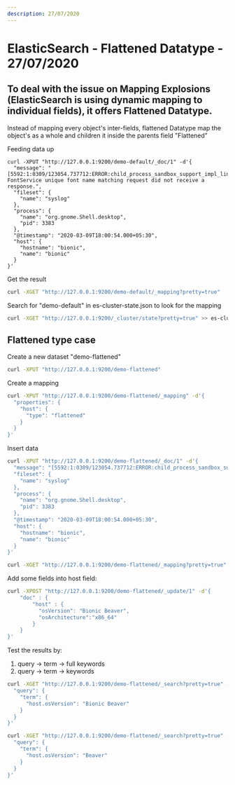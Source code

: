 ```yaml
---
description: 27/07/2020
---
```


# ElasticSearch - Flattened Datatype - 27/07/2020

## To deal with the issue on Mapping Explosions \(ElasticSearch is using dynamic mapping to individual fields\), it offers Flattened Datatype.

Instead of mapping every object's inter-fields, flattened Datatype map the object's as a whole and children it inside the parents field "Flattened"

Feeding data up

```text
curl -XPUT "http://127.0.0.1:9200/demo-default/_doc/1" -d'{
  "message": "[5592:1:0309/123054.737712:ERROR:child_process_sandbox_support_impl_linux.cc(79)] FontService unique font name matching request did not receive a response.",
  "fileset": {
    "name": "syslog"
  },
  "process": {
    "name": "org.gnome.Shell.desktop",
    "pid": 3383
  },
  "@timestamp": "2020-03-09T18:00:54.000+05:30",
  "host": {
    "hostname": "bionic",
    "name": "bionic"
  }
}'
```

Get the result

```bash
curl -XGET "http://127.0.0.1:9200/demo-default/_mapping?pretty=true"
```

Search for "demo-default" in es-cluster-state.json to look for the mapping

```bash
curl -XGET "http://127.0.0.1:9200/_cluster/state?pretty=true" >> es-cluster-state.json
```

## Flattened type case

Create a new dataset "demo-flattened"

```bash
curl -XPUT "http://127.0.0.1:9200/demo-flattened"
```

Create a mapping

```bash
curl -XPUT "http://127.0.0.1:9200/demo-flattened/_mapping" -d'{
  "properties": {
    "host": {
      "type": "flattened"
    }
  }
}'
```

Insert data

```bash
curl -XPUT "http://127.0.0.1:9200/demo-flattened/_doc/1" -d'{
  "message": "[5592:1:0309/123054.737712:ERROR:child_process_sandbox_support_impl_linux.cc(79)] FontService unique font name matching request did not receive a response.",
  "fileset": {
    "name": "syslog"
  },
  "process": {
    "name": "org.gnome.Shell.desktop",
    "pid": 3383
  },
  "@timestamp": "2020-03-09T18:00:54.000+05:30",
  "host": {
    "hostname": "bionic",
    "name": "bionic"
  }
}'
```

```bash
curl -XGET "http://127.0.0.1:9200/demo-flattened/_mapping?pretty=true"
```

Add some fields into host field:

```bash
curl -XPOST "http://127.0.0.1:9200/demo-flattened/_update/1" -d'{
    "doc" : {
        "host" : {
          "osVersion": "Bionic Beaver",
          "osArchitecture":"x86_64"
        }
    }
}'
```

Test the results by:

1. query -&gt; term -&gt; full keywords
2. query -&gt; term -&gt; keywords

```bash
curl -XGET "http://127.0.0.1:9200/demo-flattened/_search?pretty=true" -d'{
  "query": {
    "term": {
      "host.osVersion": "Bionic Beaver"
    }
  }
}'
```

```bash
curl -XGET "http://127.0.0.1:9200/demo-flattened/_search?pretty=true" -d'{
  "query": {
    "term": {
      "host.osVersion": "Beaver"
    }
  }
}'
```

